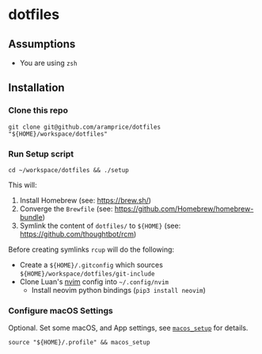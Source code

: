 # dotfiles

## Assumptions

- You are using `zsh`

## Installation

### Clone this repo

```
git clone git@github.com/aramprice/dotfiles "${HOME}/workspace/dotfiles"
```

### Run Setup script

```
cd ~/workspace/dotfiles && ./setup
```

This will:
1. Install Homebrew (see: https://brew.sh/)
2. Converge the `Brewfile` (see: https://github.com/Homebrew/homebrew-bundle)
3. Symlink the content of `dotfiles/` to `${HOME}` (see: https://github.com/thoughtbot/rcm)

Before creating symlinks `rcup` will do the following:
- Create a `${HOME}/.gitconfig` which sources `${HOME}/workspace/dotfiles/git-include`
- Clone Luan's [nvim](https://github.com/luan/nvim) config into `~/.config/nvim`
  - Install neovim python bindings (`pip3 install neovim`)

### Configure macOS Settings

Optional. Set some macOS, and App settings, see [`macos_setup`](dotfiles/profile#L15-L66) for details.

```
source "${HOME}/.profile" && macos_setup
```
